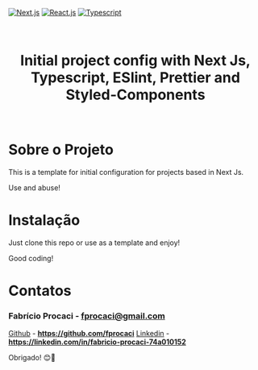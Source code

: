 [![Next.js](https://img.shields.io/badge/NextJs-blue)](https://nextjs.org/)
[![React.js](https://img.shields.io/badge/-ReactJs-blue)](https://pt-br.reactjs.org/)
[![Typescript](https://img.shields.io/badge/-Typescript-blue)](https://www.typescriptlang.org/)

<br/>
<div align="center">
    <h1 color="#ffff" >Initial project config with Next Js, Typescript, ESlint, Prettier and Styled-Components</h1>
    </br>
</div>

# Sobre o Projeto

This is a template for initial configuration for projects based in Next Js.

Use and abuse!

# Instalação

Just clone this repo or use as a template and enjoy!

Good coding!

# **Contatos**

### Fabrício Procaci - **fprocaci@gmail.com**

[Github](https://github.com/fprocaci) - **https://github.com/fprocaci**
[Linkedin](https://linkedin.com/in/fabricio-procaci-74a010152) - **https://linkedin.com/in/fabricio-procaci-74a010152**

Obrigado! 😊🤗
